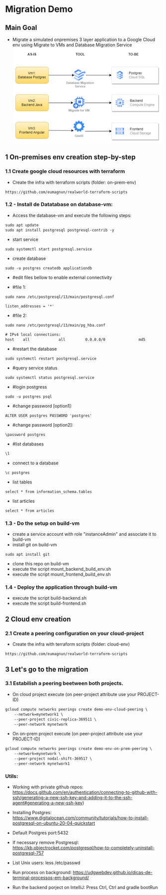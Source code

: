 # Migration Demo

## Main Goal
* Migrate a simulated onpremises 3 layer application to a Google Cloud env using Migrate to VMs and Database Migration Service
![alt migration-demo-strategy](https://raw.githubusercontent.com/eumagnun/realworld-step-by-step/main/migration-demo-strategy.png)

## 1 On-premises env creation step-by-step

### 1.1 Create google cloud resources with terraform
* Create the infra with terraform scripts (folder: on-prem-env)
````
https://github.com/eumagnun/realworld-terraform-scripts
````
### 1.2 - Install de Datatabase on database-vm:

* Access the database-vm and execute the following steps:
````
sudo apt update
sudo apt install postgresql postgresql-contrib -y
````
* start service
````
sudo systemctl start postgresql.service
````

* create database
````
sudo -u postgres createdb applicationdb
````
* #edit files bellow to enable external connectivity

* #file 1: 
````
sudo nano /etc/postgresql/13/main/postgresql.conf
````
````
listen_addresses = '*'
````

* #file 2: 
````
sudo nano /etc/postgresql/13/main/pg_hba.conf
````
````
# IPv4 local connections:
host    all           	all        	0.0.0.0/0            	md5
````

* #restart the database
````
sudo systemctl restart postgresql.service
````

* #query service status
````
sudo systemctl status postgresql.service
````

* #login postgress
````
sudo -u postgres psql
````

* #change password [option1]:
```
ALTER USER postgres PASSWORD 'postgres'
```
* #change password [option2]:
````
\password postgres
````
* #list databases
```
\l
```
* connect to a database
````
\c postgres
````

* list tables
````
select * from information_schema.tables

````

* list articles
````
select * from articles

````

### 1.3 - Do the setup on build-vm
* create a service account with role "instanceAdmin" and associate it to build-vm
* install git on build-vm
````
sudo apt install git
````
* clone this repo on build-vm 
* execute the script mount_backend_build_env.sh
* execute the script mount_frontend_build_env.sh

### 1.4 - Deploy the application through build-vm
* execute the script build-backend.sh
* execute the script build-frontend.sh

## 2 Cloud env creation
### 2.1 Create a peering configuration on your cloud-project
* Create the infra with terraform  scripts (folder: cloud-env)
````
https://github.com/eumagnun/realworld-terraform-scripts
````
## 3 Let's go to the migration
### 3.1 Estabilish a peering beetween both projects.
* On cloud project execute (on peer-project attribute use your PROJECT-ID)
````
gcloud compute networks peerings create demo-env-cloud-peering \
    --network=mynetwork1 \
    --peer-project civic-replica-369511 \
    --peer-network mynetwork 
````

* On on-prem project execute (on peer-project attribute use your PROJECT-ID)
````
gcloud compute networks peerings create demo-env-on-prem-peering \
    --network=mynetwork \
    --peer-project nodal-shift-369517 \
    --peer-network mynetwork1 
````

### Utils:
* Working with private github repos: https://docs.github.com/en/authentication/connecting-to-github-with-ssh/generating-a-new-ssh-key-and-adding-it-to-the-ssh-agent#generating-a-new-ssh-key)

* Installing Postgres: https://www.digitalocean.com/community/tutorials/how-to-install-postgresql-on-ubuntu-20-04-quickstart

* Default Postgres port:5432

* If necessary remove Postgresql: https://kb.objectrocket.com/postgresql/how-to-completely-uninstall-postgresql-757

* List Unix users: less /etc/passwd

* Run process on background: https://udgwebdev.github.io/dicas-de-terminal-processos-em-background/

* Run the backend porject on IntelliJ: Press Ctrl, Ctrl and gradle bootRun
